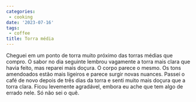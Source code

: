 ```yaml
---
categories:
 - cooking
date: '2023-07-16'
tags:
 - coffee
title: Torra média
---
```


Cheguei em um ponto de torra muito próximo das torras médias que compro. O sabor no dia seguinte lembrou vagamente a torra mais clara que havia feito, mas reparei mais doçura. O corpo parece o mesmo. Os tons amendoados estão mais ligeiros e parece surgir novas nuances. Passei o café de novo depois de três dias da torra e senti muito mais doçura que a torra clara. Ficou levemente agradável, embora eu ache que tem algo de errado nele. Só não sei o quê.
